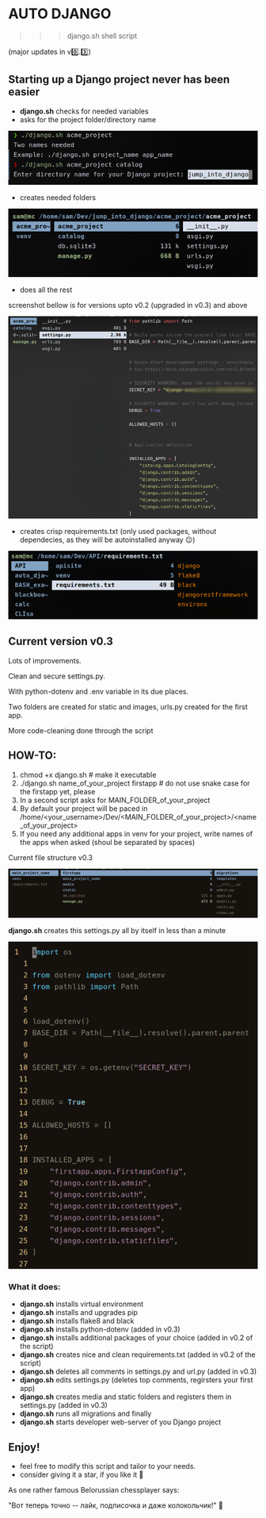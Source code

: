 # AUTO DJANGO 
>>> django.sh shell script 

(major updates in v0️⃣.3️⃣)



## Starting up a Django project never has been easier

- **django.sh** checks for needed variables
- asks for the project folder/directory name

![script checks for two variables](img/1.png)

- creates needed folders

![Give name to your project directory](img/2.png)

- does all the rest

screenshot bellow is for versions upto v0.2 (upgraded in v0.3) and above

![it even edits settings.py file and registers the first app](img/3.png)

- creates crisp requirements.txt (only used packages, without dependecies, as they will be autoinstalled anyway 😉)

![Clean requirements.txt](img/4.png)

## Current version v0.3

Lots of improvements.

Clean and secure settings.py.

With python-dotenv and .env variable in its due places.

Two folders are created for static and images, urls.py created for the first app.

More code-cleaning done through the script

## HOW-TO:

1. chmod +x django.sh # make it executable
1. ./django.sh name_of_your_project firstapp # do not use snake case for the firstapp yet, please
1. In a second script asks for MAIN_FOLDER_of_your_project
1. By default your project will be paced in /home/<your_username>/Dev/<MAIN_FOLDER_of_your_project>/<name_of_your_project>
1. If you need any additional apps in venv for your project, write names of the apps when asked (shoul be separated by spaces)

Current file structure v0.3

![Clean requirements.txt](img/5.png)

**django.sh** creates this settings.py all by itself in less than a minute

![Clean requirements.txt](img/7.png)

### What it does:

- **django.sh** installs virtual environment
- **django.sh** installs and upgrades pip
- **django.sh** installs flake8 and black
- **django.sh** installs python-dotenv (added in v0.3)
- **django.sh** installs additional packages of your choice (added in v0.2 of the script)
- **django.sh** creates nice and clean requirements.txt (added in v0.2 of the script)
- **django.sh** deletes all comments in settings.py and url.py (added in v0.3)
- **django.sh** edits settings.py (deletes top comments, regirsters your first app)
- **django.sh** creates media and static folders and registers them in settings.py (added in v0.3)
- **django.sh** runs all migrations and finally
- **django.sh** starts developer web-server of you Django project

## Enjoy!

- feel free to modify this script and tailor to your needs.
- consider giving it a star, if you like it 🙂

As one rather famous Belorussian chessplayer says:

"Вот теперь точно -- лайк, подписочка и даже колокольчик!" 🔔
